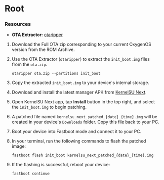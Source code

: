 # Root

### **Resources**
* **OTA Extractor:** [otaripper](https://github.com/syedinsaf/otaripper/releases)

1.  Download the Full OTA zip corresponding to your current OxygenOS version from the ROM Archive.

2.  Use the OTA Extractor (`otaripper`) to extract the `init_boot.img` files from the `ota.zip`.
    ```
    otaripper ota.zip --partitions init_boot
    ```

3.  Copy the extracted `init_boot.img` to your device's internal storage.

4.  Download and install the latest manager APK from [KernelSU Next](https://github.com/KernelSU-Next/KernelSU-Next).

5.  Open KernelSU Next app, tap **Install** button in the top right, and select the `init_boot.img` to begin patching.

6.  A patched file named `kernelsu_next_patched_{date}_{time}.img` will be created in your device's `Downloads` folder. Copy this file back to your PC.

7.  Boot your device into Fastboot mode and connect it to your PC.

8.  In your terminal, run the following commands to flash the patched image:

    ```
    fastboot flash init_boot kernelsu_next_patched_{date}_{time}.img
    ```

9.  If the flashing is successful, reboot your device:

    ```
    fastboot continue
    ```